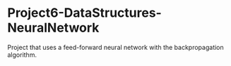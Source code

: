 # Project6-DataStructures-NeuralNetwork
Project that uses a feed-forward neural network with the backpropagation algorithm.
